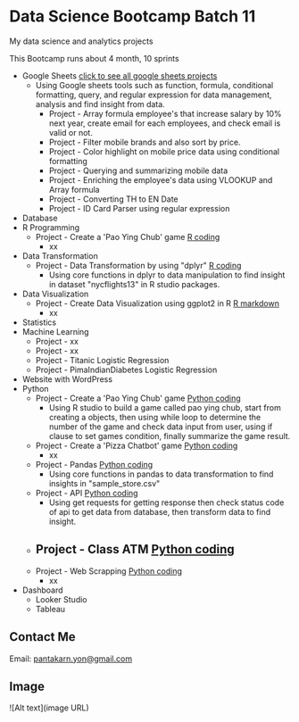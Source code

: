 # Data Science Bootcamp Batch 11
My data science and analytics projects

This Bootcamp runs about 4 month, 10 sprints

 - Google Sheets [click to see all google sheets projects](https://docs.google.com/spreadsheets/d/1cyFkvSz7lZpRSHQqoeE-b8-wipPdMJkl20PyGxxHDCE/edit?gid=2026653855#gid=2026653855)
   - Using Google sheets tools such as function, formula, conditional formatting, query, and regular expression for data management, analysis and find insight from data.
     - Project - Array formula employee's that increase salary by 10% next year, create email for each employees, and check email is valid or not.
     - Project - Filter mobile brands and also sort by price.
     - Project - Color highlight on mobile price data using conditional formatting
     - Project - Querying and summarizing mobile data
     - Project - Enriching the employee's data using VLOOKUP and Array formula
     - Project - Converting TH to EN Date
     - Project - ID Card Parser using regular expression
 - Database
 - R Programming
   - Project - Create a 'Pao Ying Chub' game [R coding](link)
     - xx
 - Data Transformation
   - Project - Data Transformation by using "dplyr" [R coding](link)
     - Using core functions in dplyr to data manipulation to find insight in dataset "nycflights13" in R studio packages.
 - Data Visualization
   - Project - Create Data Visualization using ggplot2 in R [R markdown](https://github.com/moonpantakarn/dsb-batch11/blob/main/r-programming/Data_viz_ggplot_R.PDF)
     - xx
 - Statistics
 - Machine Learning
   - Project - xx
   - Project - xx
   - Project - Titanic Logistic Regression
   - Project - PimaIndianDiabetes Logistic Regression
 - Website with WordPress
 - Python
   - Project - Create a 'Pao Ying Chub' game [Python coding](https://colab.research.google.com/drive/1nBXtcb5oFbBnEx-xPdmQDUQkXrtSVD5x)
     - Using R studio to build a game called pao ying chub, start from creating a objects, then using while loop to determine the number of the game and check data input from user, using if clause to set games condition, finally summarize the game result.
   - Project - Create a 'Pizza Chatbot' game [Python coding](https://colab.research.google.com/drive/1vdCsP0iXRICH9FBkiW2ZSV6fV9-QncfT#scrollTo=TVMrIjsMtnBX)
     - xx
   - Project - Pandas [Python coding](https://colab.research.google.com/drive/1ecspGA4WFKvt_33SvSXLeL6gGGN2Q3Ps#scrollTo=pcFRkobBRj2q&uniqifier=3)
     - Using core functions in pandas to data transformation to find insights in "sample_store.csv"
   - Project - API [Python coding](https://colab.research.google.com/drive/1RrGt091eU3-a8w5uZZVkcL1IeUOpqUIf#scrollTo=kbgTYUftP_6X&uniqifier=1)
     - Using get requests for getting response then check status code of api to get data from database, then transform data to find insight.
   - Project - Class ATM [Python coding](https://colab.research.google.com/drive/1RrGt091eU3-a8w5uZZVkcL1IeUOpqUIf#scrollTo=kbgTYUftP_6X&uniqifier=1)
     - 
   - Project - Web Scrapping [Python coding](link)
     - xx
 - Dashboard
   - Looker Studio
   - Tableau

## Contact Me
Email: pantakarn.yon@gmail.com  

## Image
![Alt text](image URL)
